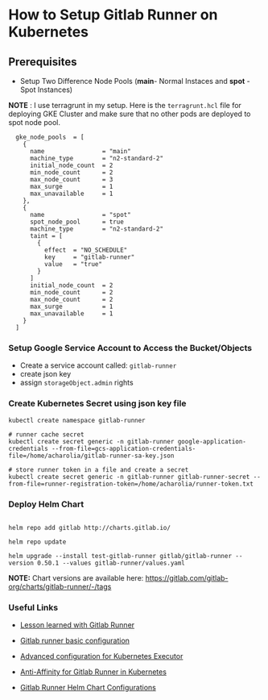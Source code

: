 # How to Setup Gitlab Runner on Kubernetes

## Prerequisites
* Setup Two Difference Node Pools (**main**- Normal Instaces and **spot** - Spot Instances)

**NOTE** : I use terragrunt in my setup. Here is the `terragrunt.hcl` file for deploying GKE Cluster and make sure that no other pods are deployed to spot node pool.
```shell
  gke_node_pools  = [
    {
      name                = "main"
      machine_type        = "n2-standard-2"
      initial_node_count  = 2
      min_node_count      = 2
      max_node_count      = 3
      max_surge           = 1
      max_unavailable     = 1
    },
    {
      name                = "spot"
      spot_node_pool      = true
      machine_type        = "n2-standard-2"
      taint = [
        {
          effect  = "NO_SCHEDULE"
          key     = "gitlab-runner"
          value   = "true"
        }
      ]
      initial_node_count  = 2
      min_node_count      = 2
      max_node_count      = 2
      max_surge           = 1
      max_unavailable     = 1
    }
  ]
```

### **Setup Google Service Account to Access the Bucket/Objects**

* Create a service account called: `gitlab-runner`
* create json key
* assign `storageObject.admin` rights

### **Create Kubernetes Secret using json key file**
```shell
kubectl create namespace gitlab-runner

# runner cache secret
kubectl create secret generic -n gitlab-runner google-application-credentials --from-file=gcs-application-credentials-file=/home/acharolia/gitlab-runner-sa-key.json

# store runner token in a file and create a secret
kubectl create secret generic -n gitlab-runner gitlab-runner-secret --from-file=runner-registration-token=/home/acharolia/runner-token.txt
```

### **Deploy Helm Chart**
```shell

helm repo add gitlab http://charts.gitlab.io/

helm repo update 

helm upgrade --install test-gitlab-runner gitlab/gitlab-runner --version 0.50.1 --values gitlab-runner/values.yaml
```
**NOTE:** Chart versions are available here: https://gitlab.com/gitlab-org/charts/gitlab-runner/-/tags





### **Useful Links**

* [Lesson learned with Gitlab Runner](https://medium.com/90seconds/lessons-learned-with-gitlab-runner-on-kubernetes-d547c30ad5fb)

* [Gitlab runner basic configuration](https://docs.gitlab.com/charts/charts/gitlab/gitlab-runner/#default-runner-configuration)

* [Advanced configuration for Kubernetes Executor](https://docs.gitlab.com/runner/executors/kubernetes.html)

* [Anti-Affinity for Gitlab Runner in Kubernetes](https://gitlab.com/gitlab-org/gitlab-runner/-/issues/27330)

* [Gitlab Runner Helm Chart Configurations](https://docs.gitlab.com/runner/install/kubernetes.html#static-credentials-directly-configured)